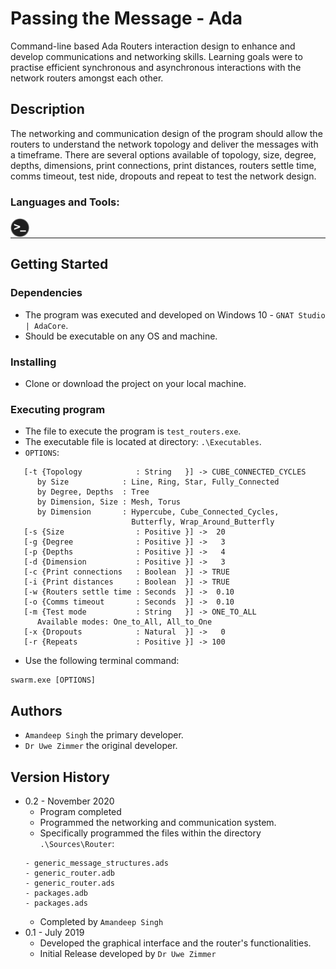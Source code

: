 # Passing the Message - Ada

Command-line based Ada Routers interaction design to enhance and develop communications and networking skills. Learning goals were to practise efficient synchronous and asynchronous interactions with the network routers amongst each other.

## Description

The networking and communication design of the program should allow the routers to understand the network topology and deliver the messages with a timeframe. There are several options available of topology, size, degree, depths, dimensions, print connections, print distances, routers settle time, comms timeout, test nide, dropouts and repeat to test the network design.

### Languages and Tools:

<img align="left" alt="Terminal" width="30px" src="https://raw.githubusercontent.com/github/explore/80688e429a7d4ef2fca1e82350fe8e3517d3494d/topics/terminal/terminal.png" />

<br/>

---

## Getting Started

### Dependencies

* The program was executed and developed on Windows 10 - `GNAT Studio | AdaCore`.
* Should be executable on any OS and machine.

### Installing

* Clone or download the project on your local machine.

### Executing program

* The file to execute the program is `test_routers.exe`.
* The executable file is located at directory: `.\Executables`.
* `OPTIONS`:
```
   [-t {Topology            : String   }] -> CUBE_CONNECTED_CYCLES
      by Size            : Line, Ring, Star, Fully_Connected
      by Degree, Depths  : Tree
      by Dimension, Size : Mesh, Torus
      by Dimension       : Hypercube, Cube_Connected_Cycles,
                           Butterfly, Wrap_Around_Butterfly
   [-s {Size                : Positive }] ->  20
   [-g {Degree              : Positive }] ->   3
   [-p {Depths              : Positive }] ->   4
   [-d {Dimension           : Positive }] ->   3
   [-c {Print connections   : Boolean  }] -> TRUE
   [-i {Print distances     : Boolean  }] -> TRUE
   [-w {Routers settle time : Seconds  }] ->  0.10
   [-o {Comms timeout       : Seconds  }] ->  0.10
   [-m {Test mode           : String   }] -> ONE_TO_ALL
      Available modes: One_to_All, All_to_One
   [-x {Dropouts            : Natural  }] ->   0
   [-r {Repeats             : Positive }] -> 100
```
* Use the following terminal command:
```
swarm.exe [OPTIONS]
```

## Authors

* `Amandeep Singh` the primary developer.
* `Dr Uwe Zimmer` the original developer.

## Version History

* 0.2 - November 2020
    * Program completed
    * Programmed the networking and communication system.
    * Specifically programmed the files within the directory `.\Sources\Router`:
    ```
    - generic_message_structures.ads
    - generic_router.adb
    - generic_router.ads
    - packages.adb
    - packages.ads
    ```
    * Completed by `Amandeep Singh`
* 0.1 - July 2019
    * Developed the graphical interface and the router's functionalities.
    * Initial Release developed by `Dr Uwe Zimmer`
